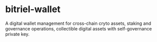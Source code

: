 # bitriel-wallet
A digital wallet management for cross-chain cryto assets, staking and governance operations, collectible digital assets with self-governance private key.

